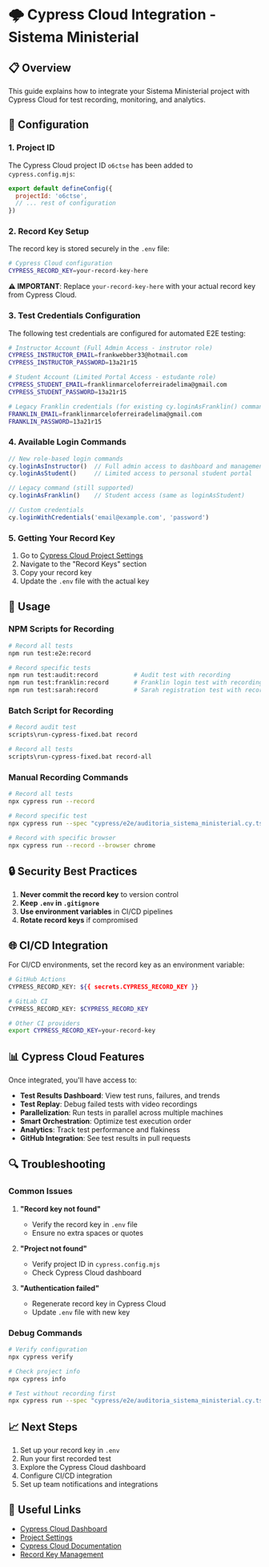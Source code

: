 # 🌩️ Cypress Cloud Integration - Sistema Ministerial

## 📋 Overview

This guide explains how to integrate your Sistema Ministerial project with Cypress Cloud for test recording, monitoring, and analytics.

## 🔧 Configuration

### 1. Project ID
The Cypress Cloud project ID `o6ctse` has been added to `cypress.config.mjs`:

```javascript
export default defineConfig({
  projectId: 'o6ctse',
  // ... rest of configuration
})
```

### 2. Record Key Setup
The record key is stored securely in the `.env` file:

```bash
# Cypress Cloud configuration
CYPRESS_RECORD_KEY=your-record-key-here
```

**⚠️ IMPORTANT**: Replace `your-record-key-here` with your actual record key from Cypress Cloud.

### 3. Test Credentials Configuration
The following test credentials are configured for automated E2E testing:

```bash
# Instructor Account (Full Admin Access - instrutor role)
CYPRESS_INSTRUCTOR_EMAIL=frankwebber33@hotmail.com
CYPRESS_INSTRUCTOR_PASSWORD=13a21r15

# Student Account (Limited Portal Access - estudante role)
CYPRESS_STUDENT_EMAIL=franklinmarceloferreiradelima@gmail.com
CYPRESS_STUDENT_PASSWORD=13a21r15

# Legacy Franklin credentials (for existing cy.loginAsFranklin() command)
FRANKLIN_EMAIL=franklinmarceloferreiradelima@gmail.com
FRANKLIN_PASSWORD=13a21r15
```

### 4. Available Login Commands
```typescript
// New role-based login commands
cy.loginAsInstructor()  // Full admin access to dashboard and management
cy.loginAsStudent()     // Limited access to personal student portal

// Legacy command (still supported)
cy.loginAsFranklin()    // Student access (same as loginAsStudent)

// Custom credentials
cy.loginWithCredentials('email@example.com', 'password')
```

### 5. Getting Your Record Key
1. Go to [Cypress Cloud Project Settings](https://cloud.cypress.io/projects/o6ctse/settings)
2. Navigate to the "Record Keys" section
3. Copy your record key
4. Update the `.env` file with the actual key

## 🚀 Usage

### NPM Scripts for Recording

```bash
# Record all tests
npm run test:e2e:record

# Record specific tests
npm run test:audit:record          # Audit test with recording
npm run test:franklin:record       # Franklin login test with recording
npm run test:sarah:record          # Sarah registration test with recording
```

### Batch Script for Recording

```bash
# Record audit test
scripts\run-cypress-fixed.bat record

# Record all tests
scripts\run-cypress-fixed.bat record-all
```

### Manual Recording Commands

```bash
# Record all tests
npx cypress run --record

# Record specific test
npx cypress run --spec "cypress/e2e/auditoria_sistema_ministerial.cy.ts" --record

# Record with specific browser
npx cypress run --record --browser chrome
```

## 🔒 Security Best Practices

1. **Never commit the record key** to version control
2. **Keep `.env` in `.gitignore`**
3. **Use environment variables** in CI/CD pipelines
4. **Rotate record keys** if compromised

## 🌐 CI/CD Integration

For CI/CD environments, set the record key as an environment variable:

```bash
# GitHub Actions
CYPRESS_RECORD_KEY: ${{ secrets.CYPRESS_RECORD_KEY }}

# GitLab CI
CYPRESS_RECORD_KEY: $CYPRESS_RECORD_KEY

# Other CI providers
export CYPRESS_RECORD_KEY=your-record-key
```

## 📊 Cypress Cloud Features

Once integrated, you'll have access to:

- **Test Results Dashboard**: View test runs, failures, and trends
- **Test Replay**: Debug failed tests with video recordings
- **Parallelization**: Run tests in parallel across multiple machines
- **Smart Orchestration**: Optimize test execution order
- **Analytics**: Track test performance and flakiness
- **GitHub Integration**: See test results in pull requests

## 🔍 Troubleshooting

### Common Issues

1. **"Record key not found"**
   - Verify the record key in `.env` file
   - Ensure no extra spaces or quotes

2. **"Project not found"**
   - Verify project ID in `cypress.config.mjs`
   - Check Cypress Cloud dashboard

3. **"Authentication failed"**
   - Regenerate record key in Cypress Cloud
   - Update `.env` file with new key

### Debug Commands

```bash
# Verify configuration
npx cypress verify

# Check project info
npx cypress info

# Test without recording first
npx cypress run --spec "cypress/e2e/auditoria_sistema_ministerial.cy.ts"
```

## 📈 Next Steps

1. Set up your record key in `.env`
2. Run your first recorded test
3. Explore the Cypress Cloud dashboard
4. Configure CI/CD integration
5. Set up team notifications and integrations

## 🔗 Useful Links

- [Cypress Cloud Dashboard](https://cloud.cypress.io/projects/o6ctse)
- [Project Settings](https://cloud.cypress.io/projects/o6ctse/settings)
- [Cypress Cloud Documentation](https://docs.cypress.io/guides/cloud/introduction)
- [Record Key Management](https://docs.cypress.io/guides/cloud/projects#Record-key)
